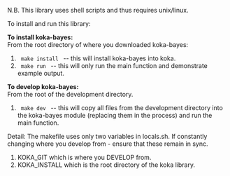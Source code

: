 N.B. This library uses shell scripts and thus requires unix/linux.

To install and run this library:

<b>To install koka-bayes:</b> <br />
From the root directory of where you downloaded koka-bayes:
1. <code> make install </code> -- this will install koka-bayes into koka.
2. <code> make run </code> -- this will only run the main function and demonstrate example output. <br />

<b>To develop koka-bayes:</b> <br />
From the root of the development directory.
1. <code> make dev </code> -- this will copy all files from the development directory into the koka-bayes module (replacing them in the process) and run the main function. <br />

Detail: The makefile uses only two variables in locals.sh. If constantly changing where you develop from - ensure that these remain in sync.
1. KOKA_GIT which is where you DEVELOP from.
2. KOKA_INSTALL which is the root directory of the koka library.

